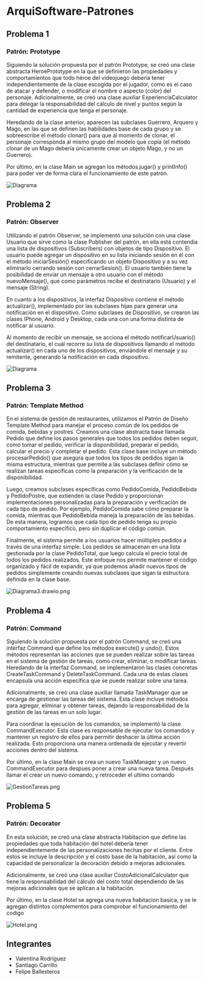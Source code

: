 # ArquiSoftware-Patrones

## Problema 1
### Patrón: Prototype
Siguiendo la solución propuesta por el patrón Prototype, se creó una clase abstracta HeroePrototype en la que se
definieron las propiedades y comportamientos que todo héroe del videojuego debería tener independientemente de la clase
escogida por el jugador, como es el caso de atacar y defender, o modificar el nombre o aspecto (color) del personaje.
Adicionalmente, se creó una clase auxiliar ExperienciaCalculator para delegar la responsabilidad del cálculo de nivel y
puntos según la cantidad de experiencia que tenga el personaje.

Heredando de la clase anterior, aparecen las subclases Guerrero, Arquero y Mago, en las que se definen las habilidades
base de cada grupo y se sobreescribe el método clonar() para que al momento de clonar, el personaje corresponda al mismo
grupo del modelo que copia (el método clonar de un Mago debería únicamente crear un objeto Mago, y no un Guerrero).

Por último, en la clase Main se agregan los métodos jugar() y printInfo() para poder ver de forma clara el
funcionamiento de este  patrón.

![Diagrama](src/solucion1/diagrama.drawio.png)

## Problema 2
### Patrón: Observer

Utilizando el patrón Observer, se implementó una solución con una clase Usuario que sirve como la clase Publisher del
patrón, en ella está contendia una lista de dispositivos (Subscribers) con objetos de tipo Dispositivo. El usuario puede
agregar un dispositivo en su lista iniciando sesión en él con el método iniciarSesión() especificando un objeto
Dispositivo y a su vez eliminarlo cerrando sesión con cerrarSesion(). El usuario también tiene la posibilidad de enviar
un mensaje a otro usuario con el método nuevoMensaje(), que como parámetros recibe el destinatario (Usuario) y el
mensaje (String).

En cuanto a los dispositivos, la interfaz Dispositivo contiene el método actualizar(), implementado por las subclases
hijas para generar una notificación en el dispositivo. Como subclases de Dispositivo, se crearon las clases IPhone,
Android y Desktop, cada una con una forma distinta de notificar al usuario.

Al momento de recibir un mensaje, se acciona el método notificarUsuario() del destinatario, el cuál recorre su lista de
dispositivos llamando el método actualizar() en cada uno de los dispositivos, enviándole el mensaje y su remitente,
generando la notificación en cada dispositivo.

![Diagrama](src/solucion2/solucion2.drawio.png)

## Problema 3
### Patrón: Template Method
En el sistema de gestión de restaurantes, utilizamos el Patrón de Diseño Template Method para manejar el proceso común de los pedidos de comida, bebidas y postres. Creamos una clase abstracta base llamada Pedido que define los pasos generales que todos los pedidos deben seguir, como tomar el pedido, verificar la disponibilidad, preparar el pedido, calcular el precio y completar el pedido. Esta clase base incluye un método procesarPedido() que asegura que todos los tipos de pedidos sigan la misma estructura, mientras que permite a las subclases definir cómo se realizan tareas específicas como la preparación y la verificación de la disponibilidad.

Luego, creamos subclases específicas como PedidoComida, PedidoBebida y PedidoPostre, que extienden la clase Pedido y proporcionan implementaciones personalizadas para la preparación y verificación de cada tipo de pedido. Por ejemplo, PedidoComida sabe cómo preparar la comida, mientras que PedidoBebida maneja la preparación de las bebidas. De esta manera, logramos que cada tipo de pedido tenga su propio comportamiento específico, pero sin duplicar el código común.

Finalmente, el sistema permite a los usuarios hacer múltiples pedidos a través de una interfaz simple. Los pedidos se almacenan en una lista gestionada por la clase PedidoTotal, que luego calcula el precio total de todos los pedidos realizados. Este enfoque nos permite mantener el código organizado y fácil de expandir, ya que podemos añadir nuevos tipos de pedidos simplemente creando nuevas subclases que sigan la estructura definida en la clase base.

![Diagrama3.drawio.png](src/solucion3/Diagrama3.drawio.png)


## Problema 4
### Patrón: Command
Siguiendo la solución propuesta por el patrón Command, se creó una interfaz Command que define los métodos execute() y
undo(). Estos métodos representan las acciones que se pueden realizar sobre las tareas en el sistema de gestión de 
tareas, como crear, eliminar, o modificar tareas.
Heredando de la interfaz Command, se implementaron las clases concretas CreateTaskCommand y DeleteTaskCommand. Cada una 
de estas clases encapsula una acción específica que se puede realizar sobre una tarea.

Adicionalmente, se creó una clase auxiliar llamada TaskManager que se encarga de gestionar las tareas del sistema. Esta
clase incluye métodos para agregar, eliminar y obtener tareas, dejando la responsabilidad de la gestión de las tareas 
en un solo lugar.

Para coordinar la ejecución de los comandos, se implementó la clase CommandExecutor. Esta clase es responsable de 
ejecutar los comandos y mantener un registro de ellos para permitir deshacer la última acción realizada. Esto 
proporciona una manera ordenada de ejecutar y revertir acciones dentro del sistema.

Por último, en la clase Main se crea un nuevo TaskManager y un nuevo CommandExecutor para despues poner a crear una 
nueva tarea. Después llamar el crear un nuevo comando, y retroceder el ultimo comando

![GestionTareas.png](src/solucion4/GestionTareas.png)
## Problema 5
### Patrón: Decorator
En esta solución, se creó una clase abstracta Habitacion que define las propiedades que toda habitación del hotel 
debería tener independientemente de las personalizaciones hechas por el cliente. Entre estos se incluye la descripción y
el costo base de la habitación, así como la capacidad de personalizar la decoración debido a mejoras adicionales.

Adicionalmente, se creó una clase auxiliar CostoAdicionalCalculator que tiene la responsabilidad del cálculo del costo 
total dependiendo de las mejoras adicionales que se aplican a la habitación.

Por último, en la clase Hotel se agrega una nueva habitacion basica, y se le agregan distintos complementos para 
comprobar el funcionamiento del codigo

![Hotel.png](src/solucion5/Hotel.png)
## Integrantes
- Valentina Rodríguez
- Santiago Carrillo
- Felipe Ballesteros